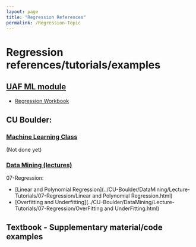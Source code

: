 ```yaml
---
layout: page
title: "Regression References"
permalink: /Regression-Topic
---
```


# Regression references/tutorials/examples

## [UAF ML module](../UAF/MachineLearning/UAF-ML-Module.md)

- [Regression Workbook](../UAF/MachineLearning/Regression%20Workbook.html)

## CU Boulder: 

### [Machine Learning Class](../CU-Boulder/MachineLearning/Clustering/CUB-ML_Clustering.md)
(Not done yet)


### [Data Mining (lectures)](../CU-Boulder/DataMining/Lectures.md)
07-Regression:
- [Linear and Polynomial Regression](../CU-Boulder/DataMining/Lecture-Tutorials/07-Regression/Linear and Polynomial Regression.html)
- [Overfitting and Underfitting](../CU-Boulder/DataMining/Lecture-Tutorials/07-Regression/OverFitting and UnderFitting.html)

## Textbook - Supplementary material/code examples